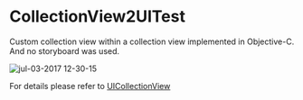 # CollectionView2UITest
Custom collection view within a collection view implemented in Objective-C. And no storyboard was used.

![jul-03-2017 12-30-15](https://user-images.githubusercontent.com/1393085/27805932-6d3b406e-5fec-11e7-91fc-3e2e495c410f.gif)

For details please refer to [UICollectionView](https://developer.apple.com/documentation/uikit/uicollectionview)
